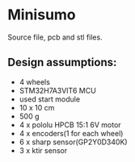 # Minisumo
Source file, pcb and stl files.

## Design assumptions:
- 4 wheels
- STM32H7A3VIT6 MCU
- used start module
- 10 x 10 cm
- 500 g
- 4 x pololu HPCB 15:1 6V motor
- 4 x encoders(1 for each wheel)
- 6 x sharp sensor(GP2Y0D340K)
- 3 x ktir sensor

